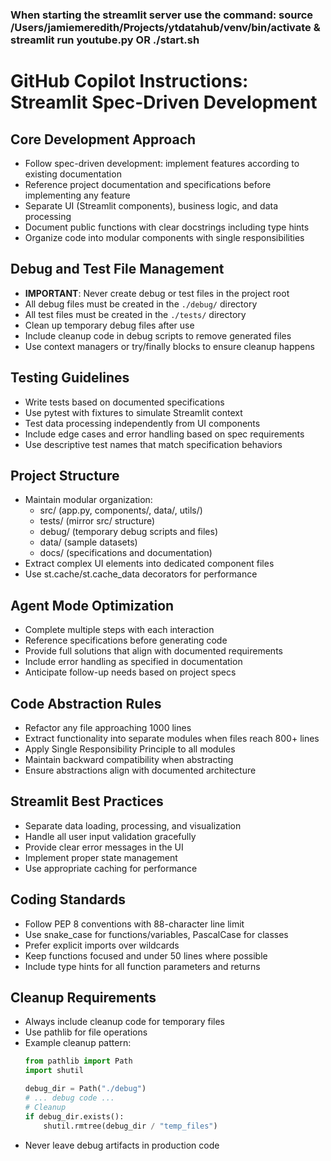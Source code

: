 ### When starting the streamlit server use the command: source /Users/jamiemeredith/Projects/ytdatahub/venv/bin/activate & streamlit run youtube.py OR ./start.sh

# GitHub Copilot Instructions: Streamlit Spec-Driven Development

## Core Development Approach

- Follow spec-driven development: implement features according to existing documentation
- Reference project documentation and specifications before implementing any feature
- Separate UI (Streamlit components), business logic, and data processing
- Document public functions with clear docstrings including type hints
- Organize code into modular components with single responsibilities

## Debug and Test File Management

- **IMPORTANT**: Never create debug or test files in the project root
- All debug files must be created in the `./debug/` directory
- All test files must be created in the `./tests/` directory
- Clean up temporary debug files after use
- Include cleanup code in debug scripts to remove generated files
- Use context managers or try/finally blocks to ensure cleanup happens

## Testing Guidelines

- Write tests based on documented specifications
- Use pytest with fixtures to simulate Streamlit context
- Test data processing independently from UI components
- Include edge cases and error handling based on spec requirements
- Use descriptive test names that match specification behaviors

## Project Structure

- Maintain modular organization:
  - src/ (app.py, components/, data/, utils/)
  - tests/ (mirror src/ structure)
  - debug/ (temporary debug scripts and files)
  - data/ (sample datasets)
  - docs/ (specifications and documentation)
- Extract complex UI elements into dedicated component files
- Use st.cache/st.cache_data decorators for performance

## Agent Mode Optimization

- Complete multiple steps with each interaction
- Reference specifications before generating code
- Provide full solutions that align with documented requirements
- Include error handling as specified in documentation
- Anticipate follow-up needs based on project specs

## Code Abstraction Rules

- Refactor any file approaching 1000 lines
- Extract functionality into separate modules when files reach 800+ lines
- Apply Single Responsibility Principle to all modules
- Maintain backward compatibility when abstracting
- Ensure abstractions align with documented architecture

## Streamlit Best Practices

- Separate data loading, processing, and visualization
- Handle all user input validation gracefully
- Provide clear error messages in the UI
- Implement proper state management
- Use appropriate caching for performance

## Coding Standards

- Follow PEP 8 conventions with 88-character line limit
- Use snake_case for functions/variables, PascalCase for classes
- Prefer explicit imports over wildcards
- Keep functions focused and under 50 lines where possible
- Include type hints for all function parameters and returns

## Cleanup Requirements

- Always include cleanup code for temporary files
- Use pathlib for file operations
- Example cleanup pattern:
  ```python
  from pathlib import Path
  import shutil
  
  debug_dir = Path("./debug")
  # ... debug code ...
  # Cleanup
  if debug_dir.exists():
      shutil.rmtree(debug_dir / "temp_files")
  ```
- Never leave debug artifacts in production code